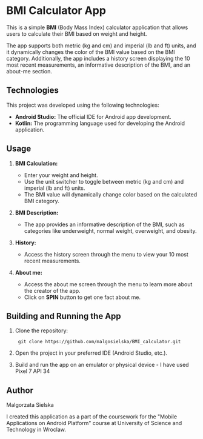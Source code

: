 # BMI Calculator App

This is a simple **BMI** (Body Mass Index) calculator application that allows users to calculate their BMI based on weight and height. 

The app supports both metric (kg and cm) and imperial (lb and ft) units, and it dynamically changes the color of the BMI value based on the BMI category. Additionally, the app includes a history screen displaying the 10 most recent measurements, an informative description of the BMI, and an about-me section.

## Technologies
This project was developed using the following technologies:

- **Android Studio:** The official IDE for Android app development.
- **Kotlin:** The programming language used for developing the Android application.

## Usage

1. **BMI Calculation:**
   - Enter your weight and height.
   - Use the unit switcher to toggle between metric (kg and cm) and imperial (lb and ft) units.
   - The BMI value will dynamically change color based on the calculated BMI category.
  
2. **BMI Description:**
   - The app provides an informative description of the BMI, such as categories like underweight, normal weight, overweight, and obesity.

3. **History:**
   - Access the history screen through the menu to view your 10 most recent measurements.

4. **About me:**
   - Access the about me screen through the menu to learn more about the creator of the app.
   - Click on **SPIN** button to get one fact about me.

## Building and Running the App

1. Clone the repository:
   
   ` git clone https://github.com/malgosielska/BMI_calculator.git`

3. Open the project in your preferred IDE (Android Studio, etc.).
4. Build and run the app on an emulator or physical device - I have used Pixel 7 API 34

## Author

Malgorzata Sielska

I created this application as a part of the coursework for the "Mobile Applications on Android Platform" course at University of Science and Technology in Wroclaw.

